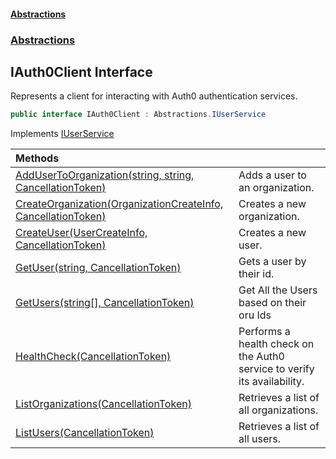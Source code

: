 #### [Abstractions](../../index.md 'index')
### [Abstractions](../index.md 'Abstractions')

## IAuth0Client Interface

Represents a client for interacting with Auth0 authentication services\.

```csharp
public interface IAuth0Client : Abstractions.IUserService
```

Implements [IUserService](../IUserService/index.md 'Abstractions\.IUserService')

| Methods | |
| :--- | :--- |
| [AddUserToOrganization\(string, string, CancellationToken\)](AddUserToOrganization(string,string,CancellationToken).md 'Abstractions\.IAuth0Client\.AddUserToOrganization\(string, string, System\.Threading\.CancellationToken\)') | Adds a user to an organization\. |
| [CreateOrganization\(OrganizationCreateInfo, CancellationToken\)](CreateOrganization(OrganizationCreateInfo,CancellationToken).md 'Abstractions\.IAuth0Client\.CreateOrganization\(Abstractions\.OrganizationCreateInfo, System\.Threading\.CancellationToken\)') | Creates a new organization\. |
| [CreateUser\(UserCreateInfo, CancellationToken\)](CreateUser(UserCreateInfo,CancellationToken).md 'Abstractions\.IAuth0Client\.CreateUser\(Abstractions\.UserCreateInfo, System\.Threading\.CancellationToken\)') | Creates a new user\. |
| [GetUser\(string, CancellationToken\)](GetUser(string,CancellationToken).md 'Abstractions\.IAuth0Client\.GetUser\(string, System\.Threading\.CancellationToken\)') | Gets a user by their id\. |
| [GetUsers\(string\[\], CancellationToken\)](GetUsers(string[],CancellationToken).md 'Abstractions\.IAuth0Client\.GetUsers\(string\[\], System\.Threading\.CancellationToken\)') | Get All the Users based on their oru Ids |
| [HealthCheck\(CancellationToken\)](HealthCheck(CancellationToken).md 'Abstractions\.IAuth0Client\.HealthCheck\(System\.Threading\.CancellationToken\)') | Performs a health check on the Auth0 service to verify its availability\. |
| [ListOrganizations\(CancellationToken\)](ListOrganizations(CancellationToken).md 'Abstractions\.IAuth0Client\.ListOrganizations\(System\.Threading\.CancellationToken\)') | Retrieves a list of all organizations\. |
| [ListUsers\(CancellationToken\)](ListUsers(CancellationToken).md 'Abstractions\.IAuth0Client\.ListUsers\(System\.Threading\.CancellationToken\)') | Retrieves a list of all users\. |
